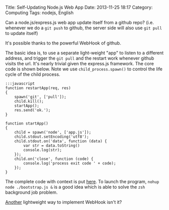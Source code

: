 Title: Self-Updating Node.js Web App
Date: 2013-11-25 18:17
Category: Computing 
Tags: nodejs, English

Can a node.js/express.js web app update itself from a github repo? (i.e. whenever we do a `git push` to github, the server side will also use `git pull` to update itself)

It's possible thanks to the powerful WebHook of github.

The basic idea is, to use a separate light-weight "app" to listen to a different address, and trigger the `git pull` and the restart work whenever github visits the url.
It's nearly trivial given the express.js framework.
The core code is shown below.
Note we use `child_process.spawn()` to control the life cycle of the child process.

    :::javascript
    function restartApp(req, res)
    {
        spawn('git', ['pull']);
        child.kill();
        startApp();
        res.send('ok.');
    }

    function startApp()
    {
        child = spawn('node', ['app.js']);
        child.stdout.setEncoding('utf8');
        child.stdout.on('data', function (data) {
            var str = data.toString()
            console.log(str);
        });
        child.on('close', function (code) {
            console.log('process exit code ' + code);
        });
    }

The complete code with context is put [here](https://github.com/grapeot/learn-expressjs/blob/master/bootstrap.js).
To launch the program, `nohup node ./bootstrap.js &` is a good idea which is able to solve the `zsh` background job problem.

[Another](https://yage.ai/adding-a-delay-to-ifttt-recipes.html) lightweight way to implement WebHook isn't it?